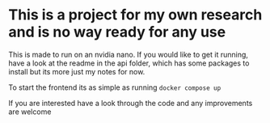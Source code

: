 # This is a project for my own research and is no way ready for any use

This is made to run on an nvidia nano.
If you would like to get it running, have a look at the readme in the api folder, 
which has some packages to install but its more just my notes for now.

To start the frontend its as simple as running `docker compose up`

If you are interested have a look through the code and any improvements are welcome
